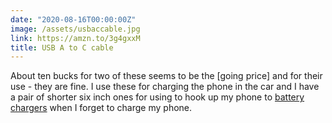 ```yaml
---
date: "2020-08-16T00:00:00Z"
image: /assets/usbaccable.jpg
link: https://amzn.to/3g4gxxM
title: USB A to C cable
---
```


About ten bucks for two of these seems to be the [going price] and for their use - they are fine. I use these for charging the phone in the car and I have a pair of shorter six inch ones for using to hook up my phone to [battery chargers](https://amzn.to/3134sog) when I forget to charge my phone.